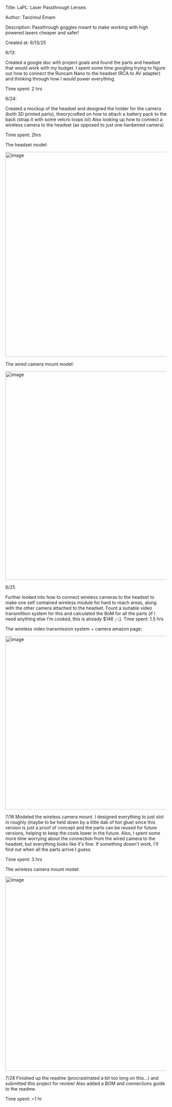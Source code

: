 
Title: LaPL: Laser Passthrough Lenses

Author: Tanzimul Emam

Description: Passthrough goggles meant to make working with high powered lasers cheaper and safer!

Created at: 6/13/25



6/13: 

Created a google doc with project goals and found the parts and headset that would work with my budget. I spent some time googling trying to figure out how to connect the Runcam Nano to the headset (RCA to AV adapter) and thinking through how I would power everything. 

Time spent: 2 hrs


6/24:

Created a mockup of the headset and designed the holder for the camera (both 3D printed parts), theorycrafted on how to attach a battery pack to the back (strap it with some velcro loops lol)
Also looking up how to connect a wireless camera to the headset (as opposed to just one hardwired camera)

Time spent: 2hrs 

The headset model:


<img width="870" height="640" alt="image" src="https://github.com/user-attachments/assets/5b7692b7-7c9b-4224-9b86-c44cb5fceeca" />

The wired camera mount model:


<img width="558" height="652" alt="image" src="https://github.com/user-attachments/assets/e5172880-a7d9-4c60-b962-0f4810244099" />


6/25

Further looked into how to connect wireless cameras to the headset to make one self contained wireless module for hard to reach areas, along with the other camera attached to the headset. 
Fount a suitable video transmittion system for this and calculated the BoM for all the parts (if I need anything else I'm cooked, this is already $146 ;-;). 
Time spent: 1.5 hrs

The wireless video transmission system + camera amazon page:

<img width="1221" height="542" alt="image" src="https://github.com/user-attachments/assets/5a2790a5-10bd-489a-adb3-deb735ad7599" />


7/16
Modeled the wireless camera mount. I designed everything to just slot in roughly (maybe to be held down by a little dab of hot glue) since this version is just a proof of concept and the parts can be reused for future versions, helping to keep the costs lower in the future. 
Also, I spent some more time worrying about the connection from the wired camera to the headset, but everything looks like it's fine. If something dosen't work, I'll find out when all the parts arrive I guess. 

Time spent: 3 hrs

The wireless camera mount model:


<img width="905" height="607" alt="image" src="https://github.com/user-attachments/assets/f436b7a0-0e9a-42d0-98d6-a06907b9b6a0" />


7/28
Finished up the readme (procrastinated a bit too long on this...) and submitted this project for review! Also added a BOM and connections guide to the readme. 

Time spent: ~1 hr

